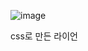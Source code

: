 ![image](https://github.com/jung-chaewon/2024_get_a_job/assets/131144717/506792da-1d7f-4af0-bcc7-81e95f6277b0)

css로 만든 라이언
